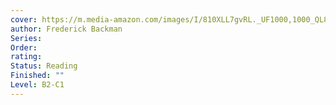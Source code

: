 ```yaml
---
cover: https://m.media-amazon.com/images/I/810XLL7gvRL._UF1000,1000_QL80_.jpg
author: Frederick Backman
Series: 
Order: 
rating: 
Status: Reading
Finished: ""
Level: B2-C1
---
```








